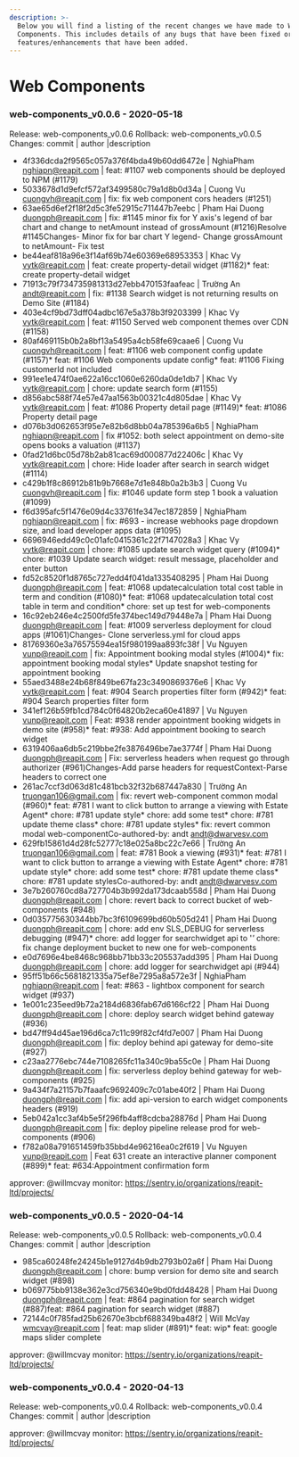 ```yaml
---
description: >-
  Below you will find a listing of the recent changes we have made to Web
  Components. This includes details of any bugs that have been fixed or
  features/enhancements that have been added.
---
```


# Web Components

### web-components_v0.0.6 - 2020-05-18
  
Release: web-components_v0.0.6
Rollback: web-components_v0.0.5
Changes:
commit | author |description
  
- 4f336dcda2f9565c057a376f4bda49b60dd6472e | NghiaPham <nghiapn@reapit.com> | feat: #1107 web components should be deployed to NPM (#1179)
- 5033678d1d9efcf572af3499580c79a1d8b0d34a | Cuong Vu <cuongvh@reapit.com> | fix: fix web component cors headers (#1251)
- 63ae65d6ef2f18f2d5c3fe52915c711447b7eebc | Pham Hai Duong <duongph@reapit.com> | fix: #1145 minor fix for Y axis's legend of bar chart and change to netAmount instead of grossAmount (#1216)Resolve #1145Changes- Minor fix for bar chart Y legend- Change grossAmount to netAmount- Fix test
- be44eaf818a96e3f14af69b74e60369e68953353 | Khac Vy <vytk@reapit.com> | feat: create property-detail widget (#1182)* feat: create property-detail widget
- 71913c79f734735981313d27ebb470153faafeac | Trường An <andt@reapit.com> | fix: #1138 Search widget is not returning results on Demo Site (#1184)
- 403e4cf9bd73dff04adbc167e5a378b3f9203399 | Khac Vy <vytk@reapit.com> | feat: #1150 Served web component themes over CDN (#1158)
- 80af469115b0b2a8bf13a5495a4cb58fe69caae6 | Cuong Vu <cuongvh@reapit.com> | feat: #1106 web component config update (#1157)* feat: #1106 Web components update config* feat: #1106 Fixing customerId not included
- 991ee1e474f0ae622a16cc1060e6260da0de1db7 | Khac Vy <vytk@reapit.com> | chore: update search form (#1155)
- d856abc588f74e57e47aa1563b00321c4d805dae | Khac Vy <vytk@reapit.com> | feat: #1086 Property detail page (#1149)* feat: #1086 Property detail page
- d076b3d062653f95e7e82b6d8bb04a785396a6b5 | NghiaPham <nghiapn@reapit.com> | fix #1052: both select appointment on demo-site opens books a valuation (#1137)
- 0fad21d6bc05d78b2ab81cac69d000877d22406c | Khac Vy <vytk@reapit.com> | chore: Hide loader after search in search widget (#1114)
- c429b1f8c86912b81b9b7668e7d1e848b0a2b3b3 | Cuong Vu <cuongvh@reapit.com> | fix: #1046 update form step 1 book a valuation (#1099)
- f6d395afc5f1476e09d4c33761fe347ec1872859 | NghiaPham <nghiapn@reapit.com> | fix: #693 - increase webhooks page dropdown size, and load developer apps data (#1095)
- 6696946edd49c0c01afc0415361c22f7147028a3 | Khac Vy <vytk@reapit.com> | chore: #1085 update search widget query (#1094)* chore: #1039 Update search widget: result message, placeholder and enter button
- fd52c8520f1d8765c727edd4f041da1335408295 | Pham Hai Duong <duongph@reapit.com> | feat: #1068 updatecalculation total cost table in term and condition (#1080)* feat: #1068 updatecalculation total cost table in term and condition* chore: set up test for web-components
- 16c92eb246e4c2500fd5fe374bec149d79448e7a | Pham Hai Duong <duongph@reapit.com> | feat: #1009 serverless deployment for cloud apps (#1061)Changes- Clone serverless.yml for cloud apps
- 81769360e3a76575594ea15f980199aa893fc38f | Vu Nguyen <vunp@reapit.com> | fix: Appointment booking modal styles (#1004)* fix: appointment booking modal styles* Update snapshot testing for appointment booking
- 55aed3488e24b68f849be67fa23c3490869376e6 | Khac Vy <vytk@reapit.com> | feat: #904 Search properties filter form (#942)* feat: #904 Search properties filter form
- 341ef126b59fb1cd784c0f64820b2eca60e41897 | Vu Nguyen <vunp@reapit.com> | Feat: #938 render appointment booking widgets in demo site (#958)* feat: #938: Add appointment booking to search widget
- 6319406aa6db5c219bbe2fe3876496be7ae3774f | Pham Hai Duong <duongph@reapit.com> | Fix: serverless headers when request go through authorizer (#961)Changes-Add parse headers for requestContext-Parse headers to correct one
- 261ac7ccf3d063d81c481bcb32f32b687447a830 | Trường An <truongan106@gmail.com> | fix: revert web-component common modal (#960)* feat: #781 I want to click button to arrange a viewing with Estate Agent* chore: #781 update style* chore: add some test* chore: #781 update theme class* chore: #781 update styles* fix: revert common modal web-componentCo-authored-by: andt <andt@dwarvesv.com>
- 629fb15861d4d28fc52777c18e025a8bc22c7e66 | Trường An <truongan106@gmail.com> | feat: #781 Book a viewing (#931)* feat: #781 I want to click button to arrange a viewing with Estate Agent* chore: #781 update style* chore: add some test* chore: #781 update theme class* chore: #781 update stylesCo-authored-by: andt <andt@dwarvesv.com>
- 3e7b260760cd8a727704b3b992da173dcaab558d | Pham Hai Duong <duongph@reapit.com> | chore: revert back to correct bucket of web-components (#948)
- 0d035775630344bb7bc3f6109699bd60b505d241 | Pham Hai Duong <duongph@reapit.com> | chore: add env SLS_DEBUG for serverless debugging (#947)* chore: add logger for searchwidget api to '*'* chore: fix change deployment bucket to new one for web-components
- e0d7696e4be8468c968bb71bb33c205537add395 | Pham Hai Duong <duongph@reapit.com> | chore: add logger for searchwidget api (#944)
- 95ff51b66c5681821335a75ef8e7295a8a572e3f | NghiaPham <nghiapn@reapit.com> | feat: #863 - lightbox component for search widget (#937)
- 1e001c235eed9b72a2184d6836fab67d6166cf22 | Pham Hai Duong <duongph@reapit.com> | chore: deploy search widget behind gateway (#936)
- bd47ff94d45ae196d6ca7c11c99f82cf4fd7e007 | Pham Hai Duong <duongph@reapit.com> | fix: deploy behind api gateway for demo-site (#927)
- c23aa2776ebc744e7108265fc11a340c9ba55c0e | Pham Hai Duong <duongph@reapit.com> | fix: serverless deploy behind gateway for web-components (#925)
- 9a434f7a21157b7faaafc9692409c7c01abe40f2 | Pham Hai Duong <duongph@reapit.com> | fix: add api-version to earch widget components headers (#919)
- 5eb042a1cc3af4b5e5f296fb4aff8cdcba28876d | Pham Hai Duong <duongph@reapit.com> | fix: deploy pipeline release prod for web-components (#906)
- f782a08a791651459fb35bbd4e96216ea0c2f619 | Vu Nguyen <vunp@reapit.com> | Feat 631 create an interactive planner component (#899)* feat: #634:Appointment confirmation form

approver: @willmcvay
monitor: https://sentry.io/organizations/reapit-ltd/projects/

### web-components_v0.0.5 - 2020-04-14
  
Release: web-components_v0.0.5
Rollback: web-components_v0.0.4
Changes:
commit | author |description
  
- 985ca60248fe24245b1e9127d4b9db2793b02a6f | Pham Hai Duong <duongph@reapit.com> | chore: bump version for demo site and search widget (#898)
- b069775bb9138e362e3cd756340e9bd0fdd48428 | Pham Hai Duong <duongph@reapit.com> | feat: #864 pagination for search widget (#887)feat: #864 pagination for search widget (#887)
- 72144c0f785fad25b62670e3bcbf688349ba48f2 | Will McVay <wmcvay@reapit.com> | feat: map slider (#891)* feat: wip* feat: google maps slider complete

approver: @willmcvay
monitor: https://sentry.io/organizations/reapit-ltd/projects/
    
### web-components_v0.0.4 - 2020-04-13
  
Release: web-components_v0.0.4
Rollback: web-components_v0.0.4
Changes:
commit | author |description
  

approver: @willmcvay
monitor: https://sentry.io/organizations/reapit-ltd/projects/
    
